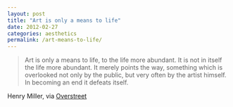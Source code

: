```yaml
---
layout: post
title: "Art is only a means to life"
date: 2012-02-27
categories: aesthetics
permalink: /art-means-to-life/
---
```


> Art is only a means to life, to the life more abundant. It is not in itself the life more abundant. It merely points the way, something which is overlooked not only by the public, but very often by the artist himself. In becoming an end it defeats itself.

Henry Miller, via [Overstreet](http://jeffreyoverstreet.tumblr.com)